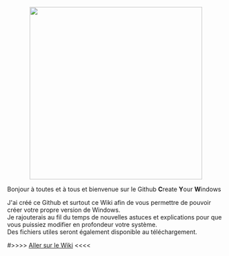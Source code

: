 <p align="center">  
  <img src="https://user-images.githubusercontent.com/62854582/218313550-0ab3b271-1a4a-4d7a-bb5c-c7f80f312d1d.png" width="400"/>  
</p>

Bonjour à toutes et à tous et bienvenue sur le Github **C**reate **Y**our **W**indows

J'ai créé ce Github et surtout ce Wiki afin de vous permettre de pouvoir créer votre propre version de Windows.  
Je rajouterais au fil du temps de nouvelles astuces et explications pour que vous puissiez modifier en profondeur votre système.  
Des fichiers utiles seront également disponible au téléchargement.

#>>>> [Aller sur le Wiki](https://github.com/KORSiRO/CYW/wiki) <<<<
